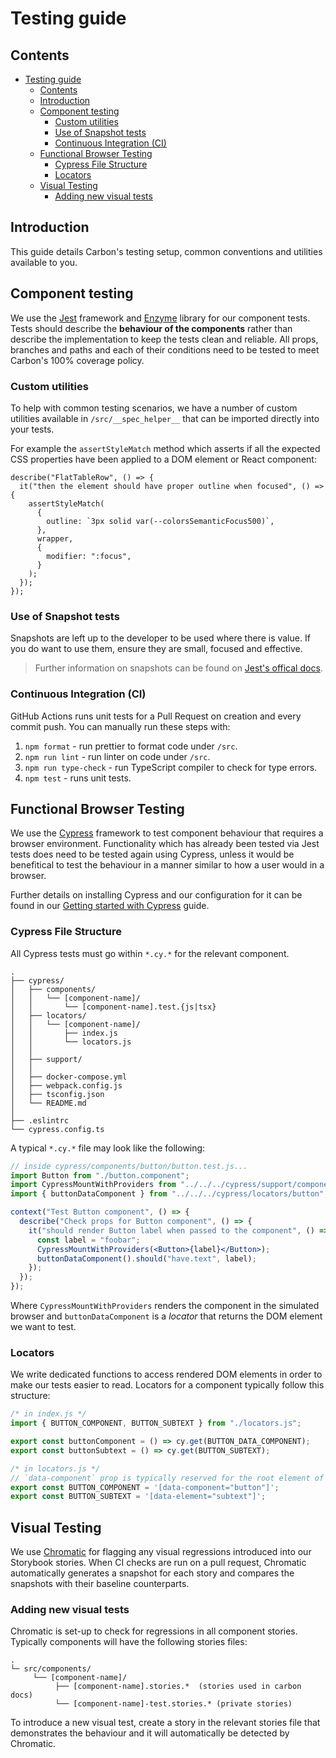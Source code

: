 # Testing guide

## Contents

- [Testing guide](#testing-guide)
  - [Contents](#contents)
  - [Introduction](#introduction)
  - [Component testing](#component-testing)
    - [Custom utilities](#custom-utilities)
    - [Use of Snapshot tests](#use-of-snapshot-tests)
    - [Continuous Integration (CI)](#continuous-integration-ci)
  - [Functional Browser Testing](#functional-browser-testing)
    - [Cypress File Structure](#cypress-file-structure)
    - [Locators](#locators)
  - [Visual Testing](#visual-testing)
    - [Adding new visual tests](#adding-new-visual-tests)

## Introduction

This guide details Carbon's testing setup, common conventions and utilities available to you.

## Component testing

We use the [Jest](https://facebook.github.io/jest/) framework and [Enzyme](https://enzymejs.github.io/enzyme/) library for our component tests. Tests should describe the **behaviour of the components** rather than describe the implementation to keep the tests clean and reliable. All props, branches and paths and each of their conditions need to be tested to meet Carbon's 100% coverage policy.

### Custom utilities

To help with common testing scenarios, we have a number of custom utilities available in `/src/__spec_helper__` that can be imported directly into your tests.

For example the `assertStyleMatch` method which asserts if all the expected CSS properties have been applied to a DOM element or React component:

```tsx
describe("FlatTableRow", () => {
  it("then the element should have proper outline when focused", () => {
    assertStyleMatch(
      {
        outline: `3px solid var(--colorsSemanticFocus500)`,
      },
      wrapper,
      {
        modifier: ":focus",
      }
    );
  });
});
```

### Use of Snapshot tests

Snapshots are left up to the developer to be used where there is value. If you do want to use them, ensure they are small, focused and effective.

> Further information on snapshots can be found on [Jest's offical docs](https://jestjs.io/docs/snapshot-testing).

### Continuous Integration (CI)

GitHub Actions runs unit tests for a Pull Request on creation and every commit push. You can manually run these steps with:

1. `npm format` - run prettier to format code under `/src`.
2. `npm run lint` - run linter on code under `/src`.
3. `npm run type-check` - run TypeScript compiler to check for type errors.
4. `npm test` - runs unit tests.

## Functional Browser Testing

We use the [Cypress](https://www.cypress.io) framework to test component behaviour that requires a browser environment. Functionality which has already been tested via Jest tests does need to be tested again using Cypress, unless it would be benefitical to test the behaviour in a manner similar to how a user would in a browser.

Further details on installing Cypress and our configuration for it can be found in our [Getting started with Cypress](../cypress/README.md) guide.

### Cypress File Structure

All Cypress tests must go within `*.cy.*` for the relevant component.

```none
.
├── cypress/
│   ├── components/
│   │   └── [component-name]/
│   │       └── [component-name].test.{js|tsx}
│   ├── locators/
│   │   └── [component-name]/
│   │       ├── index.js
│   │       └── locators.js
│   │
│   ├── support/
│   │
│   ├── docker-compose.yml
│   ├── webpack.config.js
│   ├── tsconfig.json
│   └── README.md
│
├── .eslintrc
└── cypress.config.ts
```

A typical `*.cy.*` file may look like the following:

```jsx
// inside cypress/components/button/button.test.js...
import Button from "./button.component";
import CypressMountWithProviders from "../../../cypress/support/component-helper/cypress-mount";
import { buttonDataComponent } from "../../../cypress/locators/button";

context("Test Button component", () => {
  describe("Check props for Button component", () => {
    it("should render Button label when passed to the component", () => {
      const label = "foobar";
      CypressMountWithProviders(<Button>{label}</Button>);
      buttonDataComponent().should("have.text", label);
    });
  });
});
```

Where `CypressMountWithProviders` renders the component in the simulated browser and `buttonDataComponent` is a _locator_ that returns the DOM element we want to test.

### Locators

We write dedicated functions to access rendered DOM elements in order to make our tests easier to read. Locators for a component typically follow this structure:

```js
/* in index.js */
import { BUTTON_COMPONENT, BUTTON_SUBTEXT } from "./locators.js";

export const buttonComponent = () => cy.get(BUTTON_DATA_COMPONENT);
export const buttonSubtext = () => cy.get(BUTTON_SUBTEXT);

/* in locators.js */
// `data-component` prop is typically reserved for the root element of the component. Whereas `data-element` is for specific elements.
export const BUTTON_COMPONENT = '[data-component="button"]';
export const BUTTON_SUBTEXT = '[data-element="subtext"]';
```

## Visual Testing

We use [Chromatic](https://www.chromatic.com/) for flagging any visual regressions introduced into our Storybook stories. When CI checks are run on a pull request, Chromatic automatically generates a snapshot for each story and compares the snapshots with their baseline counterparts.

### Adding new visual tests

Chromatic is set-up to check for regressions in all component stories. Typically components will have the following stories files:

```none
.
└─ src/components/
     └── [component-name]/
          ├── [component-name].stories.*  (stories used in carbon docs)
          └── [component-name]-test.stories.* (private stories)
```

To introduce a new visual test, create a story in the relevant stories file that demonstrates the behaviour and it will automatically be detected by Chromatic.
